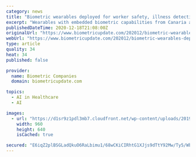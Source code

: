 ```yaml
---
category: news
title: "Biometric wearables deployed for worker safety, illness detection, therapy trial"
excerpt: "Wearables with embedded biometric capabilities from Canaria are being used for safety monitoring, while devices from Garmin and Oura are being deployed by the U.S. military, Whoop technology is"
publishedDateTime: 2020-12-18T21:08:00Z
originalUrl: "https://www.biometricupdate.com/202012/biometric-wearables-deployed-for-worker-safety-illness-detection-therapy-trial"
webUrl: "https://www.biometricupdate.com/202012/biometric-wearables-deployed-for-worker-safety-illness-detection-therapy-trial"
type: article
quality: 34
heat: 34
published: false

provider:
  name: Biometric Companies
  domain: biometricupdate.com

topics:
  - AI in Healthcare
  - AI

images:
  - url: "https://d1sr9z1pdl3mb7.cloudfront.net/wp-content/uploads/2019/10/08125906/heartbeat-ECG-EKG-biometrics.jpg"
    width: 960
    height: 640
    isCached: true

secured: "E6iqZ2plBSGLadQkuO6RaLbimu1/68wCKiCIRhtG1XJjs9dTtY92Mw/Ty5/Wbv1ohsAYzWW3S6HTIlfJ8fbqIxH/2pmAwZYjEIsck76wdNVDDTuxZXHr4gNsaPDCWE3EAFTaK1qBacvlp0A69wZCT7Bl8j+EGS7vP0Cb5jF1OT0dUixoGPEVgPBgyZIZdW9bFTCAKcs+rVanYAH9u2VymFxDDeBmuUtnITvKy9pWDbqstmSpHwALZnKrGRm9a0MF2zIUr0ioTI1c3If/UoP4RMbQoYH4fV80cZkeWUjyLLh4miGSKSGeIyS2CMH/ySQCkDe81eH2L3dT97B+i8mO5iBp6prO7/n8aJkHYmUR0lQ=;pKjL+hyXYs7fkGfyuRbZOA=="
---
```


